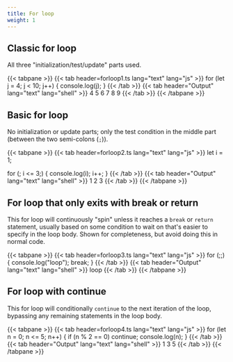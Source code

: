 ```yaml
---
title: For loop
weight: 1
---
```


## Classic for loop

All three "initialization/test/update" parts used.

<!-- markdownlint-disable -->
{{< tabpane >}}
  {{< tab header=forloop1.ts lang="text" lang="js" >}}
for (let j = 4; j < 10; j++) {
  console.log(j);
}
  {{< /tab >}}
  {{< tab header="Output" lang="text" lang="shell" >}}
4
5
6
7
8
9
  {{< /tab >}}
{{< /tabpane >}}
<!-- markdownlint-restore -->

## Basic for loop

No initialization or update parts; only the test condition in the middle part
(between the two semi-colons (`;`)).

<!-- markdownlint-disable -->
{{< tabpane >}}
  {{< tab header=forloop2.ts lang="text" lang="js" >}}
let i = 1;

for (; i <= 3;) {
  console.log(i);
  i++;
}
  {{< /tab >}}
  {{< tab header="Output" lang="text" lang="shell" >}}
1
2
3
  {{< /tab >}}
{{< /tabpane >}}
<!-- markdownlint-restore -->

## For loop that only exits with break or return

This for loop will continuously "spin" unless it reaches a `break` or `return`
statement, usually based on some condition to wait on that's easier to specify
in the loop body. Shown for completeness, but avoid doing this in normal code.

<!-- markdownlint-disable -->
{{< tabpane >}}
  {{< tab header=forloop3.ts lang="text" lang="js" >}}
for (;;) {
  console.log("loop");
  break;
}
  {{< /tab >}}
  {{< tab header="Output" lang="text" lang="shell" >}}
loop
  {{< /tab >}}
{{< /tabpane >}}
<!-- markdownlint-restore -->

## For loop with continue

This for loop will conditionally `continue` to the next iteration of the loop,
bypassing any remaining statements in the loop body.

<!-- markdownlint-disable -->
{{< tabpane >}}
  {{< tab header=forloop4.ts lang="text" lang="js" >}}
for (let n = 0; n <= 5; n++) {
  if (n % 2 == 0) continue;
  console.log(n);
}
  {{< /tab >}}
  {{< tab header="Output" lang="text" lang="shell" >}}
1
3
5
  {{< /tab >}}
{{< /tabpane >}}
<!-- markdownlint-restore -->

